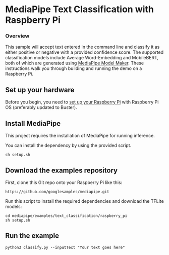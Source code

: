 
# MediaPipe Text Classification with Raspberry Pi

### Overview

This sample will accept text entered in the command line and classify it as either
positive or negative with a provided confidence score. The supported
classification models include Average Word-Embedding and MobileBERT, both of which are
generated using
[MediaPipe Model Maker](https://developers.google.com/mediapipe/solutions/customization/text_classifier).
These instructions walk you through building and running the demo on a Raspberry Pi.

## Set up your hardware

Before you begin, you need to
[set up your Raspberry Pi](https://projects.raspberrypi.org/en/projects/raspberry-pi-setting-up)
with Raspberry Pi OS (preferably updated to Buster).

## Install MediaPipe

This project requires the installation of MediaPipe for running inference.

You can install the dependency by using the provided script.

```
sh setup.sh
```

## Download the examples repository

First, clone this Git repo onto your Raspberry Pi like this:

```
https://github.com/googlesamples/mediapipe.git
```

Run this script to install the required dependencies and download the TFLite models:

```
cd mediapipe/examples/text_classification/raspberry_pi
sh setup.sh
```

## Run the example
```
python3 classify.py --inputText "Your text goes here"
```
